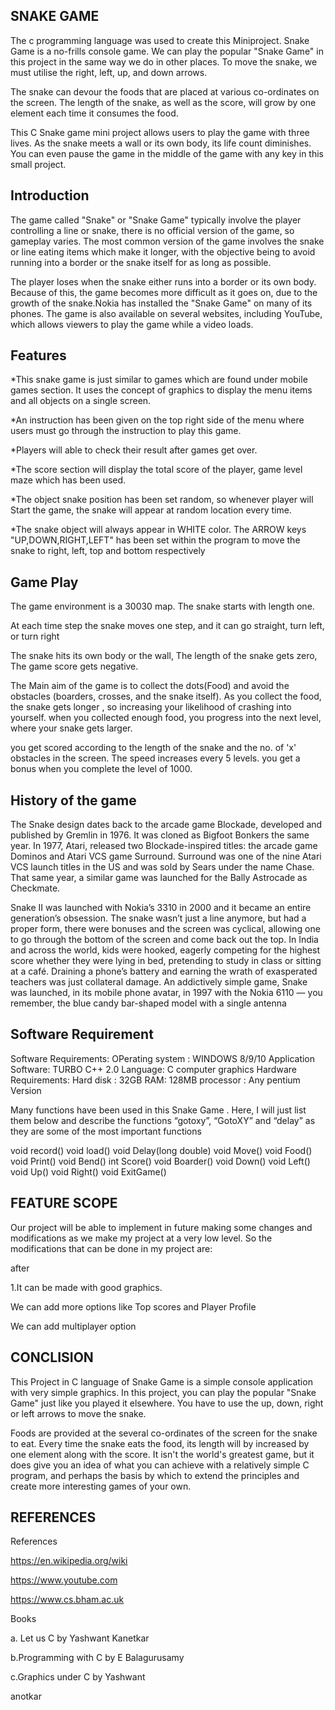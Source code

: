 ## SNAKE GAME
The c programming language was used to create this Miniproject. Snake Game is a no-frills console game. We can play the popular "Snake Game" in this project in the same way we do in other places. To move the snake, we must utilise the right, left, up, and down arrows.

The snake can devour the foods that are placed at various co-ordinates on the screen. The length of the snake, as well as the score, will grow by one element each time it consumes the food.

This C Snake game mini project allows users to play the game with three lives. As the snake meets a wall or its own body, its life count diminishes. You can even pause the game in the middle of the game with any key in this small project.

## Introduction
The game called "Snake" or "Snake Game" typically involve the player controlling a line or snake, there is no official version of the game, so gameplay varies. The most common version of the game involves the snake or line eating items which make it longer, with the objective being to avoid running into a border or the snake itself for as long as possible.

The player loses when the snake either runs into a border or its own body. Because of this, the game becomes more difficult as it goes on, due to the growth of the snake.Nokia has installed the "Snake Game" on many of its phones. The game is also available on several websites, including YouTube, which allows viewers to play the game while a video loads.

## Features
*This snake game is just similar to games which are found under mobile games section. It uses the concept of graphics to display the menu items and all objects on a single screen.

*An instruction has been given on the top right side of the menu where users must go through the instruction to play this game.

*Players will able to check their result after games get over.

*The score section will display the total score of the player, game level maze which has been used.

*The object snake position has been set random, so whenever player will Start the game, the snake will appear at random location every time.

*The snake object will always appear in WHITE color. The ARROW keys "UP,DOWN,RIGHT,LEFT" has been set within the program to move the snake to right, left, top and bottom respectively

## Game Play
The game environment is a 30030 map. The snake starts with length one.

At each time step the snake moves one step, and it can go straight, turn left, or turn right

The snake hits its own body or the wall, The length of the snake gets zero, The game score gets negative.

The Main aim of the game is to collect the dots(Food) and avoid the obstacles (boarders, crosses, and the snake itself). As you collect the food, the snake gets longer , so increasing your likelihood of crashing into yourself. when you collected enough food, you progress into the next level, where your snake gets larger.

you get scored according to the length of the snake and the no. of 'x' obstacles in the screen. The speed increases every 5 levels. you get a bonus when you complete the level of 1000.


## History of the game
The Snake design dates back to the arcade game Blockade, developed and published by Gremlin in 1976. It was cloned as Bigfoot Bonkers the same year. In 1977, Atari, released two Blockade-inspired titles: the arcade game Dominos and Atari VCS game Surround. Surround was one of the nine Atari VCS launch titles in the US and was sold by Sears under the name Chase. That same year, a similar game was launched for the Bally Astrocade as Checkmate.

Snake II was launched with Nokia’s 3310 in 2000 and it became an entire generation’s obsession. The snake wasn’t just a line anymore, but had a proper form, there were bonuses and the screen was cyclical, allowing one to go through the bottom of the screen and come back out the top. In India and across the world, kids were hooked, eagerly competing for the highest score whether they were lying in bed, pretending to study in class or sitting at a café. Draining a phone’s battery and earning the wrath of exasperated teachers was just collateral damage. An addictively simple game, Snake was launched, in its mobile phone avatar, in 1997 with the Nokia 6110 — you remember, the blue candy bar-shaped model with a single antenna


## Software Requirement
Software Requirements: OPerating system : WINDOWS 8/9/10 Application Software: TURBO C++ 2.0 Language: C computer graphics Hardware Requirements: Hard disk : 32GB RAM: 128MB processor : Any pentium Version

Many functions have been used in this Snake Game . Here, I will just list them below and describe the functions “gotoxy”, “GotoXY” and “delay” as they are some of the most important functions

void record() void load() void Delay(long double) void Move() void Food() void Print() void Bend() int Score() void Boarder() void Down() void Left() void Up() void Right() void ExitGame()


## FEATURE SCOPE
Our project will be able to implement in future making some changes and modifications as we make my project at a very low level. So the modifications that can be done in my project are:

after

1.It can be made with good graphics.

We can add more options like Top scores and Player Profile

We can add multiplayer option

## CONCLISION
This Project in C language of Snake Game is a simple console application with very simple graphics. In this project, you can play the popular "Snake Game" just like you played it elsewhere. You have to use the up, down, right or left arrows to move the snake.

Foods are provided at the several co-ordinates of the screen for the snake to eat. Every time the snake eats the food, its length will by increased by one element along with the score. It isn't the world's greatest game, but it does give you an idea of what you can achieve with a relatively simple C program, and perhaps the basis by which to extend the principles and create more interesting games of your own.

## REFERENCES
References

https://en.wikipedia.org/wiki

https://www.youtube.com

https://www.cs.bham.ac.uk

Books

a. Let us C by Yashwant Kanetkar

b.Programming with C by E Balagurusamy

c.Graphics under C by Yashwant

anotkar










